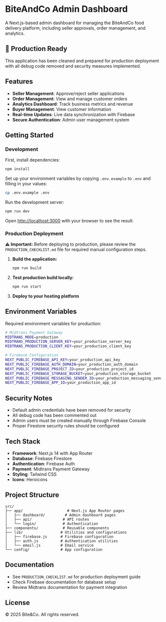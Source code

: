# BiteAndCo Admin Dashboard

A Next.js-based admin dashboard for managing the BiteAndCo food delivery platform, including seller approvals, order management, and analytics.

## 🚀 Production Ready

This application has been cleaned and prepared for production deployment with all debug code removed and security measures implemented.

## Features

- **Seller Management**: Approve/reject seller applications
- **Order Management**: View and manage customer orders
- **Analytics Dashboard**: Track business metrics and revenue
- **Buyer Management**: View customer information
- **Real-time Updates**: Live data synchronization with Firebase
- **Secure Authentication**: Admin user management system

## Getting Started

### Development

First, install dependencies:

```bash
npm install
```

Set up your environment variables by copying `.env.example` to `.env` and filling in your values:

```bash
cp .env.example .env
```

Run the development server:

```bash
npm run dev
```

Open [http://localhost:3000](http://localhost:3000) with your browser to see the result.

### Production Deployment

**⚠️ Important:** Before deploying to production, please review the `PRODUCTION_CHECKLIST.md` file for required manual configuration steps.

1. **Build the application:**
   ```bash
   npm run build
   ```

2. **Test production build locally:**
   ```bash
   npm run start
   ```

3. **Deploy to your hosting platform**

## Environment Variables

Required environment variables for production:

```bash
# Midtrans Payment Gateway
MIDTRANS_MODE=production
MIDTRANS_PRODUCTION_SERVER_KEY=your_production_server_key
MIDTRANS_PRODUCTION_CLIENT_KEY=your_production_client_key

# Firebase Configuration
NEXT_PUBLIC_FIREBASE_API_KEY=your_production_api_key
NEXT_PUBLIC_FIREBASE_AUTH_DOMAIN=your_production_auth_domain
NEXT_PUBLIC_FIREBASE_PROJECT_ID=your_production_project_id
NEXT_PUBLIC_FIREBASE_STORAGE_BUCKET=your_production_storage_bucket
NEXT_PUBLIC_FIREBASE_MESSAGING_SENDER_ID=your_production_messaging_sender_id
NEXT_PUBLIC_FIREBASE_APP_ID=your_production_app_id
```

## Security Notes

- Default admin credentials have been removed for security
- All debug code has been commented out
- Admin users must be created manually through Firebase Console
- Proper Firestore security rules should be configured

## Tech Stack

- **Framework**: Next.js 14 with App Router
- **Database**: Firebase Firestore
- **Authentication**: Firebase Auth
- **Payment**: Midtrans Payment Gateway
- **Styling**: Tailwind CSS
- **Icons**: Heroicons

## Project Structure

```
src/
├── app/                    # Next.js App Router pages
│   ├── dashboard/         # Admin dashboard pages
│   ├── api/              # API routes
│   └── login/            # Authentication
├── components/           # Reusable components
├── lib/                 # Utilities and configurations
│   ├── firebase.js      # Firebase configuration
│   ├── auth.js          # Authentication utilities
│   └── email.js         # Email service
└── config/              # App configuration
```

## Documentation

- See `PRODUCTION_CHECKLIST.md` for production deployment guide
- Check Firebase documentation for database setup
- Review Midtrans documentation for payment integration

## License

© 2025 Bite&Co. All rights reserved.

